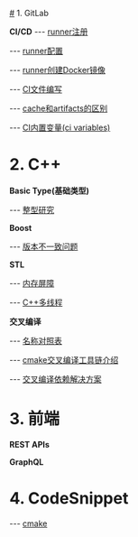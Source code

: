 [#](#) 1. GitLab

**CI/CD**
--- [runner注册](./runner注册.md)

--- [runner配置](./runner配置.md)

--- [runner创建Docker镜像](./gitlab-runner-build-docker-image.md)

--- [CI文件编写](./CI文件编写.md)

--- [cache和artifacts的区别](./cache和artifacts的区别.md)

--- [CI内置变量(ci variables)](./CI内置变量.md)


# 2. C++

**Basic Type(基础类型)**

--- [整型研究](./integer_research.md)

**Boost**

--- [版本不一致问题](./版本不一致问题.md)

**STL**

--- [内存屏障](./内存屏障.md)

--- [C++多线程](./C++多线程.md)


**交叉编译**

--- [名称对照表](./CrossCompile/对照表.md)

--- [cmake交叉编译工具链介绍](./CrossCompile/CMakeCrossCompileToolChain.md)

--- [交叉编译依赖解决方案](./CrossCompile/CrossDeps.md)


# 3. 前端

**REST APIs**

**GraphQL**


# 4. CodeSnippet

--- [cmake](./snippet/cmake/cmake_snippet.md)
